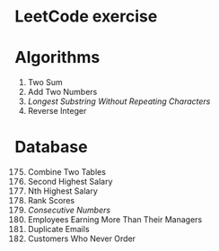LeetCode exercise
==============================

# Algorithms

1. Two Sum
2. Add Two Numbers
3. _Longest Substring Without Repeating Characters_
7. Reverse Integer

# Database

175. Combine Two Tables
176. Second Highest Salary
177. Nth Highest Salary
178. Rank Scores
180. _Consecutive Numbers_
181. Employees Earning More Than Their Managers
182. Duplicate Emails
183. Customers Who Never Order
